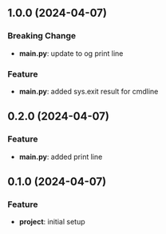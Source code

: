 ## 1.0.0 (2024-04-07)

### Breaking Change

- **main.py**: update to og print line

### Feature

- **main.py**: added sys.exit result for cmdline

## 0.2.0 (2024-04-07)

### Feature

- **main.py**: added print line

## 0.1.0 (2024-04-07)

### Feature

- **project**: initial setup
